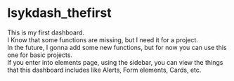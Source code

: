 # lsykdash_thefirst
This is my first dashboard.  
I Know that some functions are missing, but I need it for a project.  
In the future, I gonna add some new functions, but for now you can use this one for basic projects.  
If you enter into elements page, using the sidebar, you can view the things that this dashboard includes like Alerts, Form elements, Cards, etc.  
